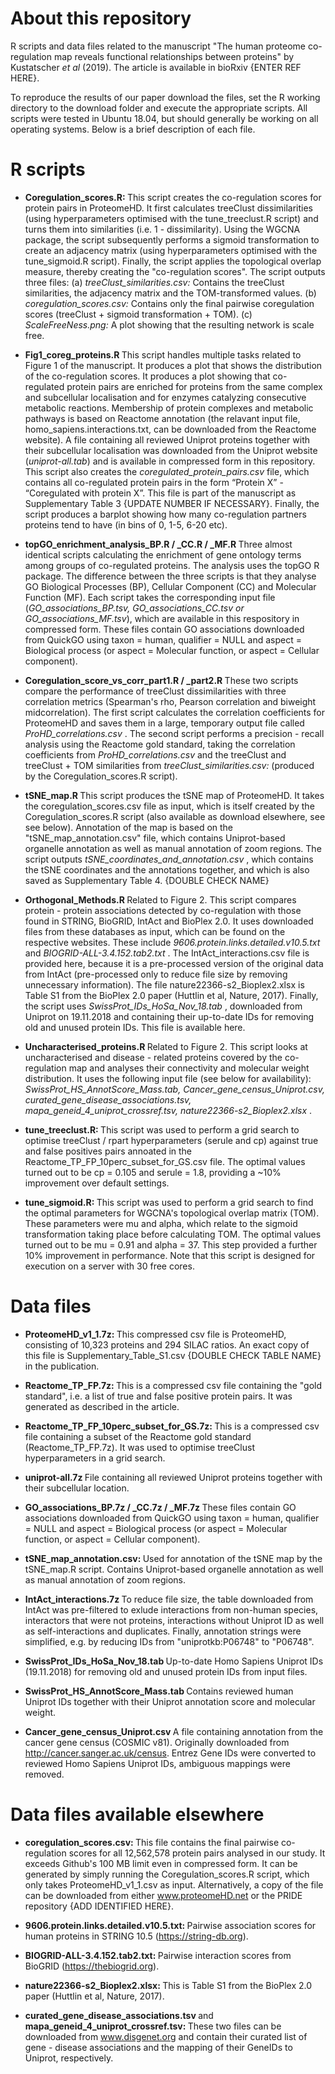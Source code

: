 # About this repository
R scripts and data files related to the manuscript "The human proteome co-regulation map reveals functional relationships between proteins" by Kustatscher <i> et al </i> (2019). The article is available in bioRxiv {ENTER REF HERE}.

To reproduce the results of our paper download the files, set the R working directory to the download folder and execute the appropriate scripts. All scripts were tested in Ubuntu 18.04, but should generally be working on all operating systems. Below is a brief description of each file.


# R scripts
- <b> Coregulation_scores.R: </b> This script creates the co-regulation scores for protein pairs in ProteomeHD. It first calculates treeClust dissimilarities (using hyperparameters optimised with the tune_treeclust.R script) and turns them into similarities (i.e. 1 - dissimilarity). Using the WGCNA package, the script subsequently performs a sigmoid transformation to create an adjacency matrix (using hyperparameters optimised with the tune_sigmoid.R script). Finally, the script applies the topological overlap measure, thereby creating the "co-regulation scores". The script outputs three files:
    (a) <i> treeClust_similarities.csv: </i> Contains the treeClust similarities, the adjacency matrix and the TOM-transformed values.
    (b) <i> coregulation_scores.csv: </i> Contains only the final pairwise coregulation scores (treeClust + sigmoid transformation + TOM). 
    (c) <i> ScaleFreeNess.png: </i> A plot showing that the resulting network is scale free.

- <b> Fig1_coreg_proteins.R </b> This script handles multiple tasks related to Figure 1 of the manuscript. It produces a plot that shows the distribution of the co-regulation scores. It produces a plot showing that co-regulated protein pairs are enriched for proteins from the same complex and subcellular localisation and for enzymes catalyzing consecutive metabolic reactions. Membership of protein complexes and metabolic pathways is based on Reactome annotation (the relavant input file, homo_sapiens.interactions.txt, can be downloaded from the Reactome website). A file containing all reviewed Uniprot proteins together with their subcellular localisation was downloaded from the Uniprot website (<i>uniprot-all.tab</i>) and is available in compressed form in this repository. This script also creates the <i>coregulated_protein_pairs.csv</i> file, which contains all co-regulated protein pairs in the form “Protein X” - “Coregulated with protein X”. This file is part of the manuscript as Supplementary Table 3 {UPDATE NUMBER IF NECESSARY}. Finally, the script produces a barplot showing how many co-regulation partners proteins tend to have (in bins of 0, 1-5, 6-20 etc).

- <b> topGO_enrichment_analysis_BP.R / _CC.R / _MF.R </b> Three almost identical scripts calculating the enrichment of gene ontology terms among groups of co-regulated proteins. The analysis uses the topGO R package. The difference between the three scripts is that they analyse GO Biological Processes (BP), Cellular Component (CC) and Molecular Function (MF). Each script takes the corresponding input file (<i>GO_associations_BP.tsv, GO_associations_CC.tsv or GO_associations_MF.tsv</i>), which are available in this respository in compressed form. These files contain GO associations downloaded from QuickGO using taxon = human, qualifier = NULL and aspect = Biological process (or aspect = Molecular function, or aspect = Cellular component). 

- <b> Coregulation_score_vs_corr_part1.R / _part2.R </b> These two scripts compare the performance of treeClust dissimilarities with three correlation metrics (Spearman's rho, Pearson correlation and biweight midcorrelation). The first script calculates the correlation coefficients for ProteomeHD and saves them in a large, temporary output file called <i> ProHD_correlations.csv </i>. The second script performs a precision - recall analysis using the Reactome gold standard, taking the correlation coefficients from <i> ProHD_correlations.csv </i> and the treeClust and treeClust + TOM similarities from <i> treeClust_similarities.csv: </i> (produced by the Coregulation_scores.R script). 

- <b> tSNE_map.R </b> This script produces the tSNE map of ProteomeHD. It takes the coregulation_scores.csv file as input, which is itself created by the Coregulation_scores.R script (also available as download elsewhere, see see below). Annotation of the map is based on the "tSNE_map_annotation.csv" file, which contains Uniprot-based organelle annotation as well as manual annotation of zoom regions. The script outputs <i> tSNE_coordinates_and_annotation.csv </i>, which contains the tSNE coordinates and the annotations together, and which is also saved as Supplementary Table 4. {DOUBLE CHECK NAME}

- <b> Orthogonal_Methods.R </b> Related to Figure 2. This script compares protein - protein associations detected by co-regulation with those found in STRING, BioGRID, IntAct and BioPlex 2.0. It uses downloaded files from these databases as input, which can be found on the respective websites. These include <i> 9606.protein.links.detailed.v10.5.txt</i> and <i> BIOGRID-ALL-3.4.152.tab2.txt </i>. The IntAct_interactions.csv file is provided here, because it is a pre-processed version of the original data from IntAct (pre-processed only to reduce file size by removing unnecessary information). The file nature22366-s2_Bioplex2.xlsx is Table S1 from the BioPlex 2.0 paper (Huttlin et al, Nature, 2017). Finally, the script uses <i> SwissProt_IDs_HoSa_Nov_18.tab </i>, downloaded from Uniprot on 19.11.2018 and containing their up-to-date IDs for removing old and unused protein IDs. This file is available here.

- <b> Uncharacterised_proteins.R </b> Related to Figure 2. This script looks at uncharacterised and disease - related proteins covered by the co-regulation map and analyses their connectivity and molecular weight distribution. It uses the following input file (see below for availability): <i> SwissProt_HS_AnnotScore_Mass.tab, Cancer_gene_census_Uniprot.csv, curated_gene_disease_associations.tsv, mapa_geneid_4_uniprot_crossref.tsv, nature22366-s2_Bioplex2.xlsx </i>.

- <b> tune_treeclust.R: </b> This script was used to perform a grid search to optimise treeClust / rpart hyperparameters (serule and cp) against true and false positives pairs annoated in the Reactome_TP_FP_10perc_subset_for_GS.csv file. The optimal values turned out to be cp = 0.105 and serule = 1.8, providing a ~10% improvement over default settings.

- <b> tune_sigmoid.R: </b> This script was used to perform a grid search to find the optimal parameters for WGCNA's topological overlap matrix (TOM). These parameters were mu and alpha, which relate to the sigmoid transformation taking place before calculating TOM. The optimal values turned out to be mu = 0.91 and alpha = 37. This step provided a further 10% improvement in performance. Note that this script is designed for execution on a server with 30 free cores.

# Data files
- <b> ProteomeHD_v1_1.7z: </b> This compressed csv file is ProteomeHD, consisting of 10,323 proteins and 294 SILAC ratios. An exact copy of this file is Supplementary_Table_S1.csv {DOUBLE CHECK TABLE NAME} in the publication.

- <b> Reactome_TP_FP.7z: </b> This is a compressed csv file containing the "gold standard", i.e. a list of true and false positive protein pairs. It was generated as described in the article.

- <b> Reactome_TP_FP_10perc_subset_for_GS.7z: </b> This is a compressed csv file containing a subset of the Reactome gold standard (Reactome_TP_FP.7z). It was used to optimise treeClust hyperparameters in a grid search.

- <b> uniprot-all.7z </b> File containing all reviewed Uniprot proteins together with their subcellular location.

- <b> GO_associations_BP.7z / _CC.7z / _MF.7z </b> These files contain GO associations downloaded from QuickGO using taxon = human, qualifier = NULL and aspect = Biological process (or aspect = Molecular function, or aspect = Cellular component).

- <b> tSNE_map_annotation.csv: </b> Used for annotation of the tSNE map by the tSNE_map.R script. Contains Uniprot-based organelle annotation as well as manual annotation of zoom regions.

- <b> IntAct_interactions.7z </b> To reduce file size, the table downloaded from IntAct was pre-filtered to exlude interactions from non-human species, interactors that were not proteins, interactions without Uniprot ID as well as self-interactions and duplicates. Finally, annotation strings were simplified, e.g. by reducing IDs from "uniprotkb:P06748" to "P06748".

- <b> SwissProt_IDs_HoSa_Nov_18.tab </b> Up-to-date Homo Sapiens Uniprot IDs (19.11.2018) for removing old and unused protein IDs from input files.

- <b> SwissProt_HS_AnnotScore_Mass.tab </b> Contains reviewed human Uniprot IDs together with their Uniprot annotation score and molecular weight.

- <b> Cancer_gene_census_Uniprot.csv </b> A file containing annotation from the cancer gene census (COSMIC v81). Originally downloaded from http://cancer.sanger.ac.uk/census. Entrez Gene IDs were converted to reviewed Homo Sapiens Uniprot IDs, ambiguous mappings were removed.

# Data files available elsewhere
- <b> coregulation_scores.csv: </b> This file contains the final pairwise co-regulation scores for all 12,562,578 protein pairs analysed in our study. It exceeds Github's 100 MB limit even in compressed form. It can be generated by simply running the Coregulation_scores.R script, which only takes ProteomeHD_v1_1.csv as input. Alternatively, a copy of the file can be downloaded from either www.proteomeHD.net or the PRIDE repository {ADD IDENTIFIED HERE}.

- <b> 9606.protein.links.detailed.v10.5.txt: </b> Pairwise association scores for human proteins in STRING 10.5 (https://string-db.org).  

- <b> BIOGRID-ALL-3.4.152.tab2.txt: </b> Pairwise interaction scores from BioGRID (https://thebiogrid.org).

- <b> nature22366-s2_Bioplex2.xlsx: </b> This is Table S1 from the BioPlex 2.0 paper (Huttlin et al, Nature, 2017).

- <b> curated_gene_disease_associations.tsv </b> and <b> mapa_geneid_4_uniprot_crossref.tsv: </b> These two files can be downloaded from www.disgenet.org and contain their curated list of gene - disease associations and the mapping of their GeneIDs to Uniprot, respectively.






